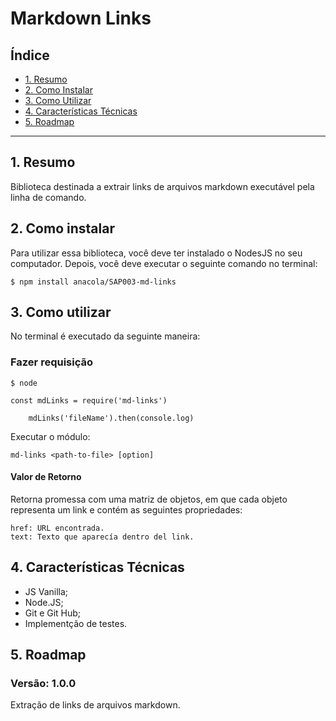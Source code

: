 # Markdown Links

## Índice

* [1. Resumo](#1-resumo)
* [2. Como Instalar](#2-como-instalar)
* [3. Como Utilizar](#3-como-utilizar)
* [4. Características Técnicas](#4-características-técnicas)
* [5. Roadmap](#6-roadmap)

***

## 1. Resumo

Biblioteca destinada a extrair links de arquivos markdown executável pela linha de comando.

## 2. Como instalar

Para utilizar essa biblioteca, você deve ter instalado o NodesJS no  seu computador.
Depois, você deve executar o seguinte comando no terminal:

```
$ npm install anacola/SAP003-md-links
```

## 3. Como utilizar

No terminal é executado da seguinte maneira: 

### Fazer requisição
```
$ node

const mdLinks = require('md-links')

    mdLinks('fileName').then(console.log)
```

Executar o módulo:
```
md-links <path-to-file> [option]
```



#### Valor de Retorno


Retorna promessa com uma matriz de objetos, em que cada objeto representa um link e contém as seguintes propriedades:
 
```
href: URL encontrada.
text: Texto que aparecía dentro del link.
```

## 4. Características Técnicas

- JS Vanilla;
- Node.JS;
- Git e Git Hub;
- Implementção de testes.

## 5. Roadmap

### Versão: 1.0.0

Extração de links de arquivos markdown.
